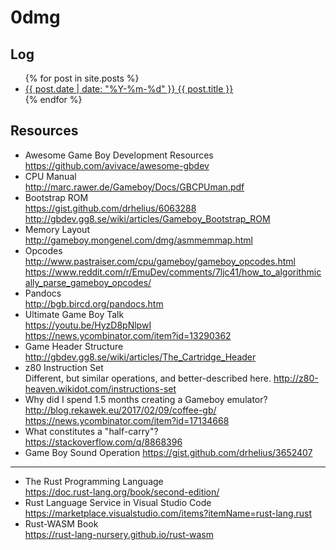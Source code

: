 # 0dmg

## Log
  
<ul>{% for post in site.posts %}   
  <li><a href="{{ site.baseurl }}{{ post.url }}">{{ post.date | date: "%Y-%m-%d" }} {{ post.title }}</a></li>
{% endfor %}</ul>

## Resources

- Awesome Game Boy Development Resources
  <https://github.com/avivace/awesome-gbdev>
- CPU Manual  
  <http://marc.rawer.de/Gameboy/Docs/GBCPUman.pdf>
- Bootstrap ROM  
  <https://gist.github.com/drhelius/6063288>  
  <http://gbdev.gg8.se/wiki/articles/Gameboy_Bootstrap_ROM>  
- Memory Layout  
  <http://gameboy.mongenel.com/dmg/asmmemmap.html>
- Opcodes  
  <http://www.pastraiser.com/cpu/gameboy/gameboy_opcodes.html>  
  <https://www.reddit.com/r/EmuDev/comments/7ljc41/how_to_algorithmically_parse_gameboy_opcodes/>
- Pandocs  
  <http://bgb.bircd.org/pandocs.htm>
- Ultimate Game Boy Talk  
  <https://youtu.be/HyzD8pNlpwI>  
  <https://news.ycombinator.com/item?id=13290362>
- Game Header Structure  
  <http://gbdev.gg8.se/wiki/articles/The_Cartridge_Header>
- z80 Instruction Set  
  Different, but similar operations, and better-described here.
  <http://z80-heaven.wikidot.com/instructions-set>
- Why did I spend 1.5 months creating a Gameboy emulator?  
  <http://blog.rekawek.eu/2017/02/09/coffee-gb/>  
  <https://news.ycombinator.com/item?id=17134668>
- What constitutes a "half-carry"?  
  <https://stackoverflow.com/q/8868396>
- Game Boy Sound Operation
  <https://gist.github.com/drhelius/3652407>

---

- The Rust Programming Language  
  <https://doc.rust-lang.org/book/second-edition/>
- Rust Language Service in Visual Studio Code  
  <https://marketplace.visualstudio.com/items?itemName=rust-lang.rust>
- Rust-WASM Book  
  <https://rust-lang-nursery.github.io/rust-wasm>
